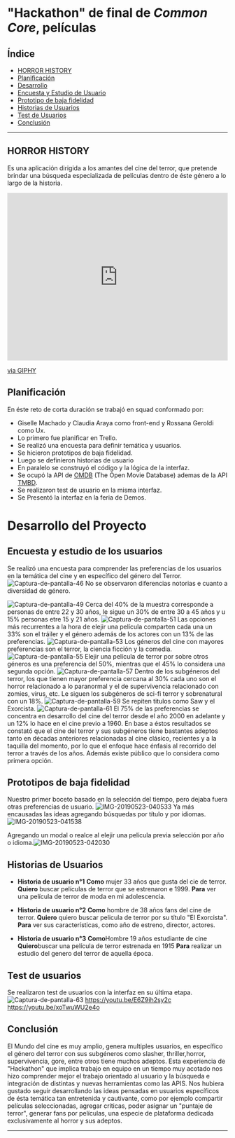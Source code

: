 # "Hackathon" de final de _Common Core_, películas

 ## Índice

 * [HORROR HISTORY](#HISTORIA-DEL-TERROR)
 * [Planificación](#Planificación)
 * [Desarrollo](#Desarrollo)
 * [Encuesta y Estudio de Usuario](#encuesta-y)
 * [Prototipo de baja fidelidad](#prototipo)
 * [Historias de Usuarios](#historias-usuario)
 * [Test de Usuarios](#Test-usuario)
 * [Conclusión](#Conclusión)

 ***

 ## HORROR HISTORY
 Es una aplicación dirigida a los amantes del cine del terror, que pretende brindar una búsqueda especializada de películas dentro de éste género a lo largo de la historia.



 <div style="width:100%;height:0;padding-bottom:76%;position:relative;"><iframe src="https://giphy.com/embed/VXUpjaExrrsMU" width="100%" height="100%" style="position:absolute" frameBorder="0" class="giphy-embed" allowFullScreen></iframe></div><p><a href="https://giphy.com/gifs/terror-freddy-krueger-nightmare-on-elm-street-VXUpjaExrrsMU">via GIPHY</a></p>

 ## Planificación 
 En éste reto de corta duración se trabajó en squad conformado por:
 * Giselle Machado y Claudia Araya como front-end y Rossana Geroldi como Ux.
 * Lo primero fue planificar en Trello.
 * Se realizó una encuesta para definir temática y usuarios.
 * Se hicieron prototipos de baja fidelidad.
 * Luego se definieron historias de usuario  
 * En paralelo se  construyó el código y la lógica de la interfaz.
 * Se ocupó la API de [OMDB](http://www.omdbapi.com/) (The Open Movie Database) ademas de la API [TMBD](https://www.themoviedb.org/).
 * Se realizaron test de usuario en la misma interfaz.
 * Se Presentó la interfaz en la feria de Demos.

 # Desarrollo del Proyecto
 ## Encuesta y estudio de los usuarios

Se realizó una encuesta para comprender las preferencias de los usuarios en la temática del cine y en específico del género del Terror.
<img src="https://i.ibb.co/VHxbnzd/Captura-de-pantalla-46.png" alt="Captura-de-pantalla-46" border="0">
No se observaron diferencias notorias e cuanto a diversidad de género.

<img src="https://i.ibb.co/M1R6qKm/Captura-de-pantalla-49.png" alt="Captura-de-pantalla-49" border="0">
Cerca del 40% de la muestra corresponde a personas de entre 22 y 30 años, le sigue un 30% de entre 30 a 45 años y u 15% personas etre 15 y 21 años.

<img src="https://i.ibb.co/hZwRykc/Captura-de-pantalla-51.png" alt="Captura-de-pantalla-51" border="0">
Las opciones más recurrentes a la hora de elejir una película comparten cada una un 33% son el tráiler y el género además de los actores con un 13% de las preferencias.

<img src="https://i.ibb.co/5jHXM9C/Captura-de-pantalla-53.png" alt="Captura-de-pantalla-53" border="0">
Los géneros del cine con mayores preferencias son el terror, la ciencia ficción y la comedia.

<img src="https://i.ibb.co/XzXSGRt/Captura-de-pantalla-55.png" alt="Captura-de-pantalla-55" border="0">
Elejir una película de terror por sobre otros géneros es una preferencia del 50%, mientras que el 45% lo considera una segunda opción.

<img src="https://i.ibb.co/3SQJsMb/Captura-de-pantalla-57.png" alt="Captura-de-pantalla-57" border="0">
Dentro de los subgéneros del terror, los que tienen mayor preferencia cercana al 30% cada uno son el horror relacionado a lo paranormal y el de supervivencia relacionado con zomies, virus, etc. Le siguen los subgéneros de sci-fi terror y sobrenatural con un 18%.


<img src="https://i.ibb.co/pPFHB7z/Captura-de-pantalla-59.png" alt="Captura-de-pantalla-59" border="0">
Se repiten titulos como Saw y el Exorcista.

<img src="https://i.ibb.co/D78ccyp/Captura-de-pantalla-61.png" alt="Captura-de-pantalla-61" border="0">
El 75% de las preferencias se concentra en desarrollo del cine del terror desde el año 2000 en adelante y un 12% lo hace en el cine previo a 1960.
En base a éstos resultados se constató que el cine del terror y sus subgéneros tiene bastantes adeptos tanto en décadas anteriores relacionadas al cine clásico, recientes y a la taquilla del momento, por lo que el enfoque hace énfasis al recorrido del terror a través de los años. Además existe público que lo considera como primera opción.

## Prototipos de baja fidelidad
Nuestro primer boceto basado en la selección del tiempo, pero dejaba fuera otras preferencias de usuario.
<img src="https://i.ibb.co/QpJt2gG/IMG-20190523-040533.jpg" alt="IMG-20190523-040533" border="0">
Ya más encausadas las ideas agregando búsquedas por título y por idiomas.
<img src="https://i.ibb.co/1JwV9gL/IMG-20190523-041538.jpg" alt="IMG-20190523-041538" border="0">

Agregando un modal o realce al elejir una película previa selección por año o idioma.<img src="https://i.ibb.co/WW4tJGJ/IMG-20190523-042030.jpg" alt="IMG-20190523-042030" border="0">

## Historias de Usuarios
 *  **Historia de usuario n°1**
 **Como** mujer 33 años que gusta del cie de terror.
 **Quiero** buscar películas de terror que se estrenaron e 1999.
 **Para** ver una película de terror de moda en mi adolescencia.

* **Historia de usuario n°2**
 **Como** hombre de 38 años fans del cine de terror.
 **Quiero** quiero buscar pelicula de terror por su título "El Exorcista".
 **Para** ver sus características, como año de estreno, director, actores.

 * **Historia de usuario n°3**
 **Como**Hombre 19 años estudiante de cine
 **Quiero**buscar una película de terror estrenada en 1915
 **Para** realizar un estudio del genero del terror de aquella época.

 ## Test de usuarios ##
 Se realizaron test de usuarios con la interfaz en su última etapa.
 <img src="https://i.ibb.co/44GCXHx/Captura-de-pantalla-63.png" alt="Captura-de-pantalla-63" border="0">
 https://youtu.be/E6Z9ih2sy2c
 https://youtu.be/xoTwuWU2e4o

 ## Conclusión ##
 El Mundo del cine es muy amplio, genera multiples usuarios, en específico el género del terror con sus subgéneros como slasher, thriller,horror, supervivencia, gore, entre otros tiene muchos adeptos.
 Esta experiencia de "Hackathon" que implica trabajo en equipo en un tiempo muy acotado nos hizo comprender mejor el trabajo orientado al usuario y la búsqueda e integración de distintas y nuevas herramientas como las APIS.
 Nos hubiera gustado seguir desarrollando las ideas pensadas en usuarios específicos de ésta temática tan entretenida y cautivante, como por ejemplo compartir películas seleccionadas, agregar críticas, poder asignar un "puntaje de terror", generar fans por películas, una especie de plataforma dedicada exclusivamente al horror y sus adeptos. 
 ***




 




